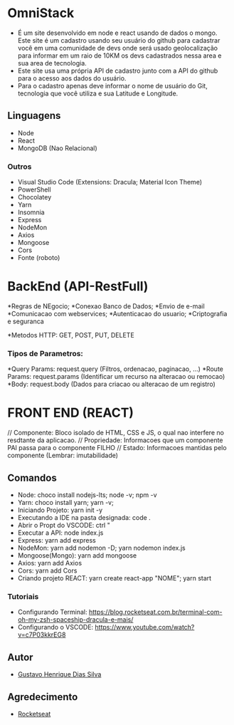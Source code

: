 # OmniStack

* É um site desenvolvido em node e react usando de dados o mongo. Este site é um cadastro usando seu usuário do github para cadastrar você em uma comunidade de devs onde será usado geolocalização para informar em um raio de 10KM os devs cadastrados nessa area e sua area de tecnologia.
* Este site usa uma própria API de cadastro junto com a API do github para o acesso aos dados do usuário.
* Para o cadastro apenas deve informar o nome de usuário do Git, tecnologia que você utiliza e sua Latitude e Longitude.

## Linguagens
* Node
* React
* MongoDB (Nao Relacional)

### Outros
* Visual Studio Code (Extensions: Dracula; Material Icon Theme)
* PowerShell
* Chocolatey
* Yarn
* Insomnia
* Express
* NodeMon
* Axios
* Mongoose
* Cors
* Fonte (roboto)

# BackEnd (API-RestFull)
*Regras de NEgocio;
*Conexao Banco de Dados;
*Envio de e-mail
*Comunicacao com webservices;
*Autenticacao do usuario;
*Criptografia e seguranca

*Metodos HTTP: GET, POST, PUT, DELETE 

### Tipos de Parametros:
*Query Params: request.query (Filtros, ordenacao, paginacao, ...)
*Route Params: request.params (Identificar um recurso na alteracao ou remocao)
*Body: request.body (Dados para criacao ou alteracao de um registro)

# FRONT END (REACT)
// Componente: Bloco isolado de HTML, CSS e JS, o qual nao interfere no resdtante da aplicacao.
// Propriedade: Informacoes que um componente PAI passa para o componente FILHO
// Estado: Informacoes mantidas pelo componente (Lembrar: imutabilidade)

## Comandos
* Node: choco install nodejs-lts;  node -v; npm -v
* Yarn: choco install yarn; yarn -v;
* Iniciando Projeto: yarn init -y
* Executando a IDE na pasta designada: code .
* Abrir o Propt do VSCODE: ctrl "
* Executar a API: node index.js
* Express: yarn add express
* NodeMon: yarn add nodemon -D; yarn nodemon index.js
* Mongoose(Mongo): yarn add mongoose
* Axios: yarn add Axios
* Cors: yarn add Cors
* Criando projeto REACT: yarn create react-app "NOME"; yarn start

### Tutoriais
* Configurando Terminal: https://blog.rocketseat.com.br/terminal-com-oh-my-zsh-spaceship-dracula-e-mais/
* Configurando o VSCODE: https://www.youtube.com/watch?v=c7P03kkrEG8

## Autor
* [Gustavo Henrique Dias Silva](https://github.com/GustavoDiias)

## Agredecimento
* [Rocketseat](https://github.com/Rocketseat)



